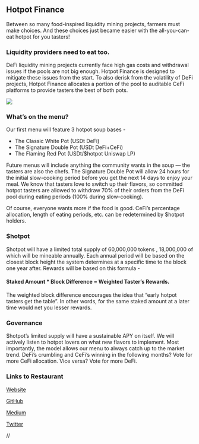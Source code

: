 ## Hotpot Finance

Between so many food-inspired liquidity mining projects, farmers must make choices. And these choices just became easier with the all-you-can-eat hotpot for you tasters!

### Liquidity providers need to eat too.

DeFi liquidity mining projects currently face high gas costs and withdrawal issues if the pools are not big enough. Hotpot Finance is designed to mitigate these issues from the start. To also derisk from the volatility of DeFi projects, Hotpot Finance allocates a portion of the pool to auditable CeFi platforms to provide tasters the best of both pots.

![](https://miro.medium.com/max/700/0*JtqeAODmL-BLVvwA)

### What’s on the menu?

Our first menu will feature 3 hotpot soup bases -

  + The Classic White Pot (USDt DeFi)
  + The Signature Double Pot (USDt DeFi+CeFi)
  + The Flaming Red Pot (USDt/$hotpot Uniswap LP)
  
Future menus will include anything the community wants in the soup — the tasters are also the chefs. The Signature Double Pot will allow 24 hours for the initial slow-cooking period before you get the next 14 days to enjoy your meal. We know that tasters love to switch up their flavors, so committed hotpot tasters are allowed to withdraw 70% of their orders from the DeFi pool during eating periods (100% during slow-cooking).

Of course, everyone wants more if the food is good. CeFi’s percentage allocation, length of eating periods, etc. can be redetermined by $hotpot holders.

### $hotpot

$hotpot will have a limited total supply of 60,000,000 tokens , 18,000,000 of which will be mineable annually. Each annual period will be based on the closest block height the system determines at a specific time to the block one year after. Rewards will be based on this formula -

#### Staked Amount * Block Difference = Weighted Taster’s Rewards.

The weighted block difference encourages the idea that “early hotpot tasters get the table”. In other words, for the same staked amount at a later time would net you lesser rewards.

### Governance

$hotpot’s limited supply will have a sustainable APY on itself. We will actively listen to hotpot lovers on what new flavors to implement. Most importantly, the model allows our menu to always catch up to the market trend. DeFi’s crumbling and CeFi’s winning in the following months? Vote for more CeFi allocation. Vice versa? Vote for more DeFi.

### Links to Restaurant

[Website](https://hotpot.finance)

[GitHub](https://github.com/hotpot-finance/hotpot)

[Medium](https://medium.com/hotpotfinance)

[Twitter](https://twitter.com/hotpot_finance)

//
